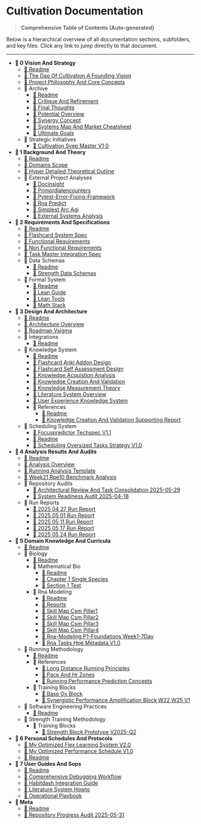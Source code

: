 <!-- AUTO-TOC-START -->
# Cultivation Documentation

> **Comprehensive Table of Contents (Auto-generated)**

Below is a hierarchical overview of all documentation sections, subfolders, and key files. Click any link to jump directly to that document.

---

- **📁 0 Vision And Strategy**
  - [📄 Readme](0_vision_and_strategy/README.md)
  - [📄 The Dao Of Cultivation A Founding Vision](0_vision_and_strategy/The_Dao_of_Cultivation_A_Founding_Vision.md)
  - [📄 Project Philosophy And Core Concepts](0_vision_and_strategy/project_philosophy_and_core_concepts.md)
  - 📁 Archive
    - [📄 Readme](0_vision_and_strategy/archive/README.md)
    - [📄 Critique And Refinement](0_vision_and_strategy/archive/critique_and_refinement.md)
    - [📄 Final Thoughts](0_vision_and_strategy/archive/final_thoughts.md)
    - [📄 Potential Overview](0_vision_and_strategy/archive/potential_overview.md)
    - [📄 Synergy Concept](0_vision_and_strategy/archive/synergy_concept.md)
    - [📄 Systems Map And Market Cheatsheet](0_vision_and_strategy/archive/systems_map_and_market_cheatsheet.md)
    - [📄 Ultimate Goals](0_vision_and_strategy/archive/ultimate_goals.md)
  - 📁 Strategic Initiatives
    - [📄 Cultivation Svep Master V1 0](0_vision_and_strategy/strategic_initiatives/CULTIVATION_SVEP_MASTER_V1_0.md)
- **📁 1 Background And Theory**
  - [📄 Readme](1_background_and_theory/README.md)
  - [📄 Domains Scope](1_background_and_theory/domains_scope.md)
  - [📄 Hyper Detailed Theoretical Outline](1_background_and_theory/hyper_detailed_theoretical_outline.md)
  - 📁 External Project Analyses
    - [📄 Docinsight](1_background_and_theory/external_project_analyses/DocInsight.md)
    - [📄 Primordialencounters](1_background_and_theory/external_project_analyses/PrimordialEncounters.md)
    - [📄 Pytest-Error-Fixing-Framework](1_background_and_theory/external_project_analyses/Pytest-Error-Fixing-Framework.md)
    - [📄 Rna Predict](1_background_and_theory/external_project_analyses/RNA_PREDICT.md)
    - [📄 Simplest Arc Agi](1_background_and_theory/external_project_analyses/Simplest_ARC_AGI.md)
    - [📄 External Systems Analysis](1_background_and_theory/external_project_analyses/external_systems_analysis.md)
- **📁 2 Requirements And Specifications**
  - [📄 Readme](2_requirements_and_specifications/README.md)
  - [📄 Flashcard System Spec](2_requirements_and_specifications/flashcard_system_spec.md)
  - [📄 Functional Requirements](2_requirements_and_specifications/functional_requirements.md)
  - [📄 Non Functional Requirements](2_requirements_and_specifications/non_functional_requirements.md)
  - [📄 Task Master Integration Spec](2_requirements_and_specifications/task_master_integration_spec.md)
  - 📁 Data Schemas
    - [📄 Readme](2_requirements_and_specifications/data_schemas/README.md)
    - [📄 Strength Data Schemas](2_requirements_and_specifications/data_schemas/strength_data_schemas.md)
  - 📁 Formal System
    - [📄 Readme](2_requirements_and_specifications/formal_system/README.md)
    - [📄 Lean Guide](2_requirements_and_specifications/formal_system/lean_guide.md)
    - [📄 Lean Tools](2_requirements_and_specifications/formal_system/lean_tools.md)
    - [📄 Math Stack](2_requirements_and_specifications/formal_system/math_stack.md)
- **📁 3 Design And Architecture**
  - [📄 Readme](3_design_and_architecture/README.md)
  - [📄 Architecture Overview](3_design_and_architecture/architecture_overview.md)
  - [📄 Roadmap Vsigma](3_design_and_architecture/roadmap_vSigma.md)
  - 📁 Integrations
    - [📄 Readme](3_design_and_architecture/integrations/README.md)
  - 📁 Knowledge System
    - [📄 Readme](3_design_and_architecture/knowledge_system/README.md)
    - [📄 Flashcard Anki Addon Design](3_design_and_architecture/knowledge_system/flashcard_anki_addon_design.md)
    - [📄 Flashcard Self Assessment Design](3_design_and_architecture/knowledge_system/flashcard_self_assessment_design.md)
    - [📄 Knowledge Acquistion Analysis](3_design_and_architecture/knowledge_system/knowledge_acquistion_analysis.md)
    - [📄 Knowledge Creation And Validation](3_design_and_architecture/knowledge_system/knowledge_creation_and_validation.md)
    - [📄 Knowledge Measurement Theory](3_design_and_architecture/knowledge_system/knowledge_measurement_theory.md)
    - [📄 Literature System Overview](3_design_and_architecture/knowledge_system/literature_system_overview.md)
    - [📄 User Experience Knowledge System](3_design_and_architecture/knowledge_system/user_experience_knowledge_system.md)
    - 📁 References
      - [📄 Readme](3_design_and_architecture/knowledge_system/references/README.md)
      - [📄 Knowledge Creation And Validation Supporting Report](3_design_and_architecture/knowledge_system/references/knowledge_creation_and_validation_supporting_report.md)
  - 📁 Scheduling System
    - [📄 Focuspredictor Techspec V1.1](3_design_and_architecture/scheduling_system/FocusPredictor_TechSpec_v1.1.md)
    - [📄 Readme](3_design_and_architecture/scheduling_system/README.md)
    - [📄 Scheduling Oversized Tasks Strategy V1.0](3_design_and_architecture/scheduling_system/scheduling_oversized_tasks_strategy_v1.0.md)
- **📁 4 Analysis Results And Audits**
  - [📄 Readme](4_analysis_results_and_audits/README.md)
  - [📄 Analysis Overview](4_analysis_results_and_audits/analysis_overview.md)
  - [📄 Running Analysis Template](4_analysis_results_and_audits/running_analysis_template.md)
  - [📄 Week21 Rpe10 Benchmark Analysis](4_analysis_results_and_audits/week21_rpe10_benchmark_analysis.md)
  - 📁 Repository Audits
    - [📄 Architectural Review And Task Consolidation 2025-05-29](4_analysis_results_and_audits/repository_audits/architectural_review_and_task_consolidation_2025-05-29.md)
    - [📄 System Readiness Audit 2025-04-18](4_analysis_results_and_audits/repository_audits/system_readiness_audit_2025-04-18.md)
  - 📁 Run Reports
    - [📄 2025 04 27 Run Report](4_analysis_results_and_audits/run_reports/2025_04_27_run_report.md)
    - [📄 2025 05 01 Run Report](4_analysis_results_and_audits/run_reports/2025_05_01_run_report.md)
    - [📄 2025 05 11 Run Report](4_analysis_results_and_audits/run_reports/2025_05_11_run_report.md)
    - [📄 2025 05 17 Run Report](4_analysis_results_and_audits/run_reports/2025_05_17_run_report.md)
    - [📄 2025 05 24 Run Report](4_analysis_results_and_audits/run_reports/2025_05_24_run_report.md)
- **📁 5 Domain Knowledge And Curricula**
  - [📄 Readme](5_domain_knowledge_and_curricula/README.md)
  - 📁 Biology
    - [📄 Readme](5_domain_knowledge_and_curricula/biology/README.md)
    - 📁 Mathematical Bio
      - [📄 Readme](5_domain_knowledge_and_curricula/biology/MATHEMATICAL_BIO/README.md)
      - [📄 Chapter 1 Single Species](5_domain_knowledge_and_curricula/biology/MATHEMATICAL_BIO/chapter_1_single_species.md)
      - [📄 Section 1 Test](5_domain_knowledge_and_curricula/biology/MATHEMATICAL_BIO/section_1_test.md)
    - 📁 Rna Modeling
      - [📄 Readme](5_domain_knowledge_and_curricula/biology/RNA_MODELING/README.md)
      - [📄 Reports](5_domain_knowledge_and_curricula/biology/RNA_MODELING/REPORTS.md)
      - [📄 Skill Map Csm Pillar1](5_domain_knowledge_and_curricula/biology/RNA_MODELING/SKILL_MAP_CSM_pillar1.md)
      - [📄 Skill Map Csm Pillar2](5_domain_knowledge_and_curricula/biology/RNA_MODELING/SKILL_MAP_CSM_pillar2.md)
      - [📄 Skill Map Csm Pillar3](5_domain_knowledge_and_curricula/biology/RNA_MODELING/SKILL_MAP_CSM_pillar3.md)
      - [📄 Skill Map Csm Pillar4](5_domain_knowledge_and_curricula/biology/RNA_MODELING/SKILL_MAP_CSM_pillar4.md)
      - [📄 Rna-Modeling P1-Foundations Week1-7Day](5_domain_knowledge_and_curricula/biology/RNA_MODELING/rna-modeling_p1-foundations_week1-7day.md)
      - [📄 Rna Tasks Hpe Metadata V1.0](5_domain_knowledge_and_curricula/biology/RNA_MODELING/rna_tasks_hpe_metadata_v1.0.md)
  - 📁 Running Methodology
    - [📄 Readme](5_domain_knowledge_and_curricula/running_methodology/README.md)
    - 📁 References
      - [📄 Long Distance Running Principles](5_domain_knowledge_and_curricula/running_methodology/references/long_distance_running_principles.md)
      - [📄 Pace And Hr Zones](5_domain_knowledge_and_curricula/running_methodology/references/pace_and_hr_zones.md)
      - [📄 Running Performance Prediction Concepts](5_domain_knowledge_and_curricula/running_methodology/references/running_performance_prediction_concepts.md)
    - 📁 Training Blocks
      - [📄 Base Ox Block](5_domain_knowledge_and_curricula/running_methodology/training_blocks/base_ox_block.md)
      - [📄 Synergistic Performance Amplification Block W22 W25 V1](5_domain_knowledge_and_curricula/running_methodology/training_blocks/synergistic_performance_amplification_block_w22_w25_v1.md)
  - 📁 Software Engineering Practices
    - [📄 Readme](5_domain_knowledge_and_curricula/software_engineering_practices/README.md)
  - 📁 Strength Training Methodology
    - 📁 Training Blocks
      - [📄 Strength Block Prototype V2025-Q2](5_domain_knowledge_and_curricula/strength_training_methodology/training_blocks/strength_block_prototype_v2025-Q2.md)
- **📁 6 Personal Schedules And Protocols**
  - [📄 My Optimized Flex Learning System V2.0](6_personal_schedules_and_protocols/My_Optimized_Flex_Learning_System_v2.0.md)
  - [📄 My Optimized Performance Schedule V1.0](6_personal_schedules_and_protocols/My_Optimized_Performance_Schedule_v1.0.md)
  - [📄 Readme](6_personal_schedules_and_protocols/README.md)
- **📁 7 User Guides And Sops**
  - [📄 Readme](7_user_guides_and_sops/README.md)
  - [📄 Comprehensive Debugging Workflow](7_user_guides_and_sops/comprehensive_debugging_workflow.md)
  - [📄 Habitdash Integration Guide](7_user_guides_and_sops/habitdash_integration_guide.md)
  - [📄 Literature System Howto](7_user_guides_and_sops/literature_system_howto.md)
  - [📄 Operational Playbook](7_user_guides_and_sops/operational_playbook.md)
- **📁 Meta**
  - [📄 Readme](meta/README.md)
  - [📄 Repository Progress Audit 2025-05-31](meta/repository_progress_audit_2025-05-31.md)
<!-- AUTO-TOC-END -->
